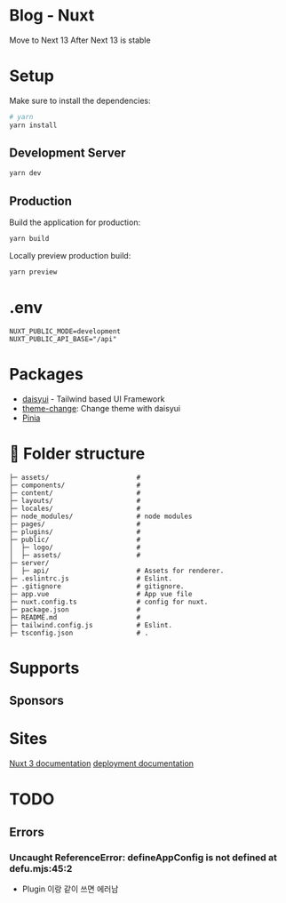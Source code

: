 # Blog - Nuxt
Move to Next 13 After Next 13 is stable

# Setup
Make sure to install the dependencies:
```bash
# yarn
yarn install
````
## Development Server

```bash
yarn dev
```
## Production
Build the application for production:
```bash
yarn build
```
Locally preview production build:
```bash
yarn preview
```

# .env
```text
NUXT_PUBLIC_MODE=development
NUXT_PUBLIC_API_BASE="/api"
```

# Packages
- [daisyui](https://daisyui.com/) - Tailwind based UI Framework
- [theme-change](https://github.com/saadeghi/theme-change): Change theme with daisyui
- [Pinia](https://nuxt.com/modules/pinia)

# :file_folder: Folder structure
```text
├─ assets/                      #
├─ components/                  #
├─ content/                     #
├─ layouts/                     #
├─ locales/                     #
├─ node_modules/                # node modules
├─ pages/                       #
├─ plugins/                     #
├─ public/                      #
│  ├─ logo/                     #
│  ├─ assets/                   #
├─ server/
│  ├─ api/                      # Assets for renderer.
├─ .eslintrc.js                 # Eslint.
├─ .gitignore                   # gitignore.
├─ app.vue                      # App vue file
├─ nuxt.config.ts               # config for nuxt.
├─ package.json                 #
├─ README.md                    #
├─ tailwind.config.js           # Eslint.
├─ tsconfig.json                # .
```

# Supports

## Sponsors

# Sites
[Nuxt 3 documentation](https://nuxt.com/docs/getting-started/introduction)
[deployment documentation](https://nuxt.com/docs/getting-started/deployment)

# TODO
## Errors
### Uncaught ReferenceError: defineAppConfig is not defined at defu.mjs:45:2
- Plugin 이랑 같이 쓰면 에러남
